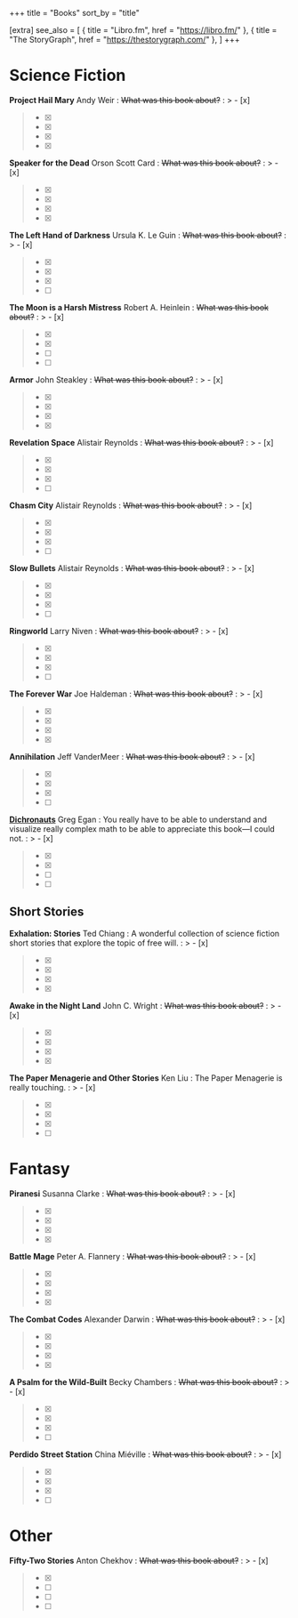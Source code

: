 +++
title = "Books"
sort_by = "title"

[extra]
see_also = [
  { title = "Libro.fm", href = "https://libro.fm/" },
  { title = "The StoryGraph", href = "https://thestorygraph.com/" },
]
+++

# Science Fiction

**Project Hail Mary**
Andy Weir
: ~~What was this book about?~~
: > - [x] 
  > - [x] 
  > - [x] 
  > - [x] 
  > - [x]

**Speaker for the Dead**
Orson Scott Card
: ~~What was this book about?~~
: > - [x] 
  > - [x] 
  > - [x] 
  > - [x] 
  > - [x] 

**The Left Hand of Darkness**
Ursula K. Le Guin
: ~~What was this book about?~~
: > - [x] 
  > - [x] 
  > - [x] 
  > - [x] 
  > - [ ]  

**The Moon is a Harsh Mistress**
Robert A. Heinlein
: ~~What was this book about?~~
: > - [x] 
  > - [x] 
  > - [x] 
  > - [ ] 
  > - [ ] 

**Armor**
John Steakley
: ~~What was this book about?~~
: > - [x] 
  > - [x] 
  > - [x] 
  > - [x] 
  > - [x] 

**Revelation Space**
Alistair Reynolds
: ~~What was this book about?~~
: > - [x] 
  > - [x] 
  > - [x] 
  > - [x] 
  > - [ ] 

**Chasm City**
Alistair Reynolds
: ~~What was this book about?~~
: > - [x] 
  > - [x] 
  > - [x] 
  > - [x] 
  > - [ ] 

**Slow Bullets**
Alistair Reynolds
: ~~What was this book about?~~
: > - [x] 
  > - [x] 
  > - [x] 
  > - [x] 
  > - [ ] 

**Ringworld**
Larry Niven
: ~~What was this book about?~~
: > - [x] 
  > - [x] 
  > - [x] 
  > - [x] 
  > - [ ] 

**The Forever War**
Joe Haldeman
: ~~What was this book about?~~
: > - [x] 
  > - [x] 
  > - [x] 
  > - [x] 
  > - [x] 

**Annihilation**
Jeff VanderMeer
: ~~What was this book about?~~
: > - [x] 
  > - [x] 
  > - [x] 
  > - [x] 
  > - [ ] 

**[Dichronauts](https://www.gregegan.net/DICHRONAUTS/DICHRONAUTS.html)**
Greg Egan
: You really have to be able to understand and visualize really complex math to be able to appreciate this book—I could not.
: > - [x] 
  > - [x] 
  > - [x] 
  > - [ ] 
  > - [ ] 


## Short Stories

**Exhalation: Stories**
Ted Chiang
: A wonderful collection of science fiction short stories that explore the topic of free will.
: > - [x] 
  > - [x] 
  > - [x] 
  > - [x] 
  > - [x] 

**Awake in the Night Land**
John C. Wright
: ~~What was this book about?~~
: > - [x] 
  > - [x] 
  > - [x] 
  > - [x] 
  > - [x] 

**The Paper Menagerie and Other Stories**
Ken Liu
: The Paper Menagerie is really touching.
: > - [x] 
  > - [x] 
  > - [x] 
  > - [x] 
  > - [ ] 

# Fantasy

**Piranesi**
Susanna Clarke
: ~~What was this book about?~~
: > - [x] 
  > - [x] 
  > - [x] 
  > - [x] 
  > - [x] 

**Battle Mage**
Peter A. Flannery
: ~~What was this book about?~~
: > - [x] 
  > - [x] 
  > - [x] 
  > - [x] 
  > - [x] 

**The Combat Codes**
Alexander Darwin
: ~~What was this book about?~~
: > - [x] 
  > - [x] 
  > - [x] 
  > - [x] 
  > - [x] 

**A Psalm for the Wild-Built**
Becky Chambers
: ~~What was this book about?~~
: > - [x] 
  > - [x] 
  > - [x] 
  > - [x] 
  > - [ ] 

**Perdido Street Station**
China Miéville
: ~~What was this book about?~~
: > - [x] 
  > - [x] 
  > - [x] 
  > - [x] 
  > - [ ] 

# Other

**Fifty-Two Stories**
Anton Chekhov
: ~~What was this book about?~~
: > - [x] 
  > - [x] 
  > - [ ] 
  > - [ ] 
  > - [ ] 

